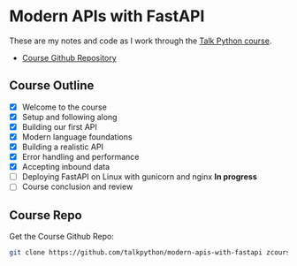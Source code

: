 # Modern APIs with FastAPI

These are my notes and code as I work through the [Talk Python course].

- [Course Github Repository]

## Course Outline

- [x] Welcome to the course
- [x] Setup and following along
- [x] Building our first API
- [x] Modern language foundations
- [x] Building a realistic API
- [x] Error handling and performance
- [x] Accepting inbound data
- [ ] Deploying FastAPI on Linux with gunicorn and nginx **In progress**
- [ ] Course conclusion and review

## Course Repo

Get the Course Github Repo:

```sh
git clone https://github.com/talkpython/modern-apis-with-fastapi zcourse-repo
```

[//]: # (References)

[Talk Python course]: https://training.talkpython.fm/courses/details/getting-started-with-fastapi
[Course Github Repository]: https://github.com/talkpython/modern-apis-with-fastapi

